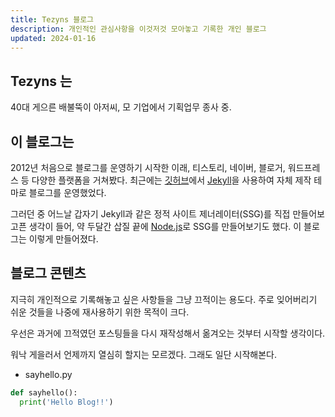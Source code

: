 ```yaml
---
title: Tezyns 블로그
description: 개인적인 관심사항을 이것저것 모아놓고 기록한 개인 블로그
updated: 2024-01-16
---
```


## Tezyns 는

40대 게으른 배불뚝이 아저씨, 모 기업에서 기획업무 종사 중.

## 이 블로그는

2012년 처음으로 블로그를 운영하기 시작한 이래, 티스토리, 네이버, 블로거, 워드프레스 등 다양한 플랫폼을 거쳐봤다. 최근에는 [깃허브](https://github.com/)에서 [Jekyll](https://jekyllrb-ko.github.io/)을 사용하여 자체 제작 테마로 블로그를 운영했었다.

그러던 중 어느날 갑자기 Jekyll과 같은 정적 사이트 제너레이터(SSG)를 직접 만들어보고픈 생각이 들어, 약 두달간 삽질 끝에 [Node.js](https://nodejs.org/en)로 SSG를 만들어보기도 했다. 이 블로그는 이렇게 만들어졌다.

## 블로그 콘텐츠

지극히 개인적으로 기록해놓고 싶은 사항들을 그냥 끄적이는 용도다. 주로 잊어버리기 쉬운 것들을 나중에 재사용하기 위한 목적이 크다.

우선은 과거에 끄적였던 포스팅들을 다시 재작성해서 옮겨오는 것부터 시작할 생각이다.

워낙 게을러서 언제까지 열심히 할지는 모르겠다. 그래도 일단 시작해본다.

- sayhello.py
```python
def sayhello():
  print('Hello Blog!!')
```